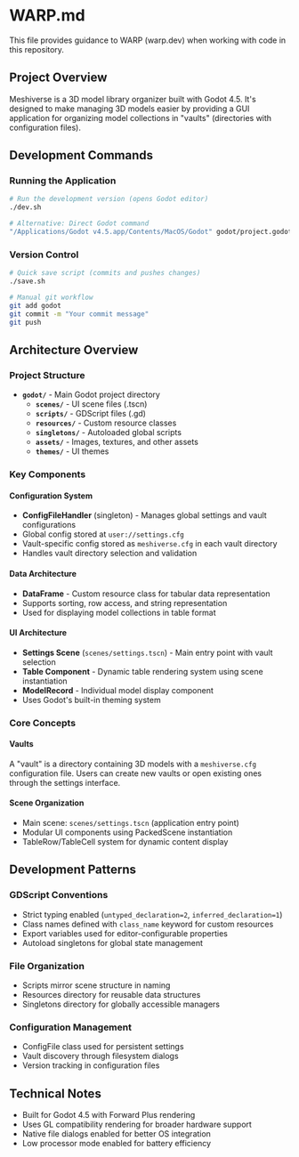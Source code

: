 # WARP.md

This file provides guidance to WARP (warp.dev) when working with code in this repository.

## Project Overview

Meshiverse is a 3D model library organizer built with Godot 4.5. It's designed to make managing 3D models easier by providing a GUI application for organizing model collections in "vaults" (directories with configuration files).

## Development Commands

### Running the Application
```bash
# Run the development version (opens Godot editor)
./dev.sh

# Alternative: Direct Godot command
"/Applications/Godot v4.5.app/Contents/MacOS/Godot" godot/project.godot
```

### Version Control
```bash
# Quick save script (commits and pushes changes)
./save.sh

# Manual git workflow
git add godot
git commit -m "Your commit message"
git push
```

## Architecture Overview

### Project Structure
- **`godot/`** - Main Godot project directory
  - **`scenes/`** - UI scene files (.tscn)
  - **`scripts/`** - GDScript files (.gd)
  - **`resources/`** - Custom resource classes
  - **`singletons/`** - Autoloaded global scripts
  - **`assets/`** - Images, textures, and other assets
  - **`themes/`** - UI themes

### Key Components

#### Configuration System
- **ConfigFileHandler** (singleton) - Manages global settings and vault configurations
- Global config stored at `user://settings.cfg`
- Vault-specific config stored as `meshiverse.cfg` in each vault directory
- Handles vault directory selection and validation

#### Data Architecture
- **DataFrame** - Custom resource class for tabular data representation
- Supports sorting, row access, and string representation
- Used for displaying model collections in table format

#### UI Architecture
- **Settings Scene** (`scenes/settings.tscn`) - Main entry point with vault selection
- **Table Component** - Dynamic table rendering system using scene instantiation
- **ModelRecord** - Individual model display component
- Uses Godot's built-in theming system

### Core Concepts

#### Vaults
A "vault" is a directory containing 3D models with a `meshiverse.cfg` configuration file. Users can create new vaults or open existing ones through the settings interface.

#### Scene Organization
- Main scene: `scenes/settings.tscn` (application entry point)
- Modular UI components using PackedScene instantiation
- TableRow/TableCell system for dynamic content display

## Development Patterns

### GDScript Conventions
- Strict typing enabled (`untyped_declaration=2`, `inferred_declaration=1`)
- Class names defined with `class_name` keyword for custom resources
- Export variables used for editor-configurable properties
- Autoload singletons for global state management

### File Organization
- Scripts mirror scene structure in naming
- Resources directory for reusable data structures
- Singletons directory for globally accessible managers

### Configuration Management
- ConfigFile class used for persistent settings
- Vault discovery through filesystem dialogs
- Version tracking in configuration files

## Technical Notes

- Built for Godot 4.5 with Forward Plus rendering
- Uses GL compatibility rendering for broader hardware support
- Native file dialogs enabled for better OS integration
- Low processor mode enabled for battery efficiency